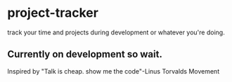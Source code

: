 # project-tracker
track your time and projects during development or whatever you're doing.

## Currently on development so wait.
Inspired by "Talk is cheap. show me the code"-Linus Torvalds Movement
